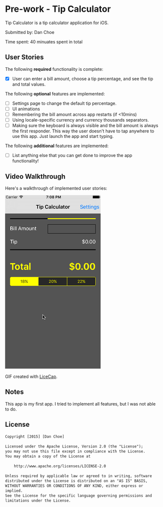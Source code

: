 # Pre-work - Tip Calculator

Tip Calculator is a tip calculator application for iOS.

Submitted by: Dan Choe

Time spent: 40 minuates spent in total

## User Stories

The following **required** functionality is complete:
* [x] User can enter a bill amount, choose a tip percentage, and see the tip and total values.

The following **optional** features are implemented:
* [ ] Settings page to change the default tip percentage.
* [ ] UI animations
* [ ] Remembering the bill amount across app restarts (if <10mins)
* [ ] Using locale-specific currency and currency thousands separators.
* [ ] Making sure the keyboard is always visible and the bill amount is always the first responder. This way the user doesn't have to tap anywhere to use this app. Just launch the app and start typing.

The following **additional** features are implemented:

- [ ] List anything else that you can get done to improve the app functionality!

## Video Walkthrough 

Here's a walkthrough of implemented user stories:

<img src='https://raw.githubusercontent.com/dan-choe/Tip-Calculator/master/prework.gif' title='Tip-Calculator' width='' alt='Tip-Calculator' />

GIF created with [LiceCap](http://www.cockos.com/licecap/).

## Notes

This app is my first app. I tried to implement all features, but I was not able to do.

## License

    Copyright [2015] [Dan Choe]

    Licensed under the Apache License, Version 2.0 (the "License");
    you may not use this file except in compliance with the License.
    You may obtain a copy of the License at

        http://www.apache.org/licenses/LICENSE-2.0

    Unless required by applicable law or agreed to in writing, software
    distributed under the License is distributed on an "AS IS" BASIS,
    WITHOUT WARRANTIES OR CONDITIONS OF ANY KIND, either express or implied.
    See the License for the specific language governing permissions and
    limitations under the License.
